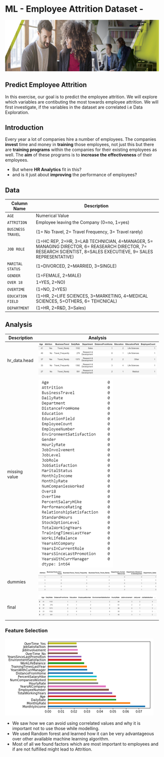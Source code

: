 # ML - Employee Attrition Dataset - 

![image.png](HEA_Images/HEA_Banner_1.png)

## Predict Employee Attrition

In this exercise, our goal is to predict the employee attrition. We will explore which variables are contibuting the most towards employee attrition. We will first investigate, if the variables in the dataset are correlated i.e Data Exploration.

## Introduction

Every year a lot of companies hire a number of employees. The companies __invest__ time and money in __training__ those employees, not just this but there are __training programs__ within the companies for their existing employees as well. The __aim__ of these programs is to __increase the effectiveness__ of their employees. 
- But where __HR Analytics__ fit in this? 
- and is it just about __improving__ the performance of employees?

## Data
| Column Name | Description |
| --- | --- |
| `AGE` | Numerical Value |
| `ATTRITION` | Employee leaving the Company (0=no, 1=yes) |
| `BUSINESS TRAVEL`| (1= No Travel, 2= Travel Frequency, 3= Travel rarely)|
| `JOB ROLE` | (1=HC REP, 2=HR, 3=LAB TECHNICIAN, 4=MANAGER, 5= MANAGING DIRECTOR, 6= REASEARCH DIRECTOR, 7= RESEARCH SCIENTIST, 8=SALES EXECUTIEVE, 9= SALES REPRESENTATIVE) |
| `MARITAL STATUS` | (1=DIVORCED, 2=MARRIED, 3=SINGLE) |
| `GENDER` | (1=FEMALE, 2=MALE) |
| `OVER 18` | 1=YES, 2=NO) |
| `OVERTIME` | (1=NO, 2=YES) |
| `EDUCATION FIELD` | (1=HR, 2=LIFE SCIENCES, 3=MARKETING, 4=MEDICAL SCIENCES, 5=OTHERS, 6= TEHCNICAL) |
| `DEPARTMENT` | (1=HR, 2=R&D, 3=Sales) |

## Analysis
| Description | Analysis |
| --- | --- |
| hr_data.head | ![image.png](HEA_Images/head.png) |
| missing value | ![image.png](HEA_Images/miss.png) |
| dummies | ![image.png](HEA_Images/dummies.png) |
| final | ![image.png](HEA_Images/final.png) |

### Feature Selection
![image.png](HEA_Images/feature.png)
- We saw how we can avoid using correlated values and why it is important not to use those while modelling. 
- We used Random forest and learned how it can be very advantageous over other available machine learning algorithm. 
- Most of all we found factors which are most important to employees and if are not fulfilled might lead to Attrition.

